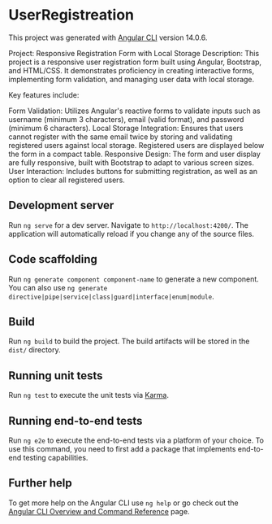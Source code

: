 # UserRegistreation

This project was generated with [Angular CLI](https://github.com/angular/angular-cli) version 14.0.6.

Project: Responsive Registration Form with Local Storage
Description:
This project is a responsive user registration form built using Angular, Bootstrap, and HTML/CSS. It demonstrates proficiency in creating interactive forms, implementing form validation, and managing user data with local storage.

Key features include:

Form Validation: Utilizes Angular's reactive forms to validate inputs such as username (minimum 3 characters), email (valid format), and password (minimum 6 characters).
Local Storage Integration: Ensures that users cannot register with the same email twice by storing and validating registered users against local storage. Registered users are displayed below the form in a compact table.
Responsive Design: The form and user display are fully responsive, built with Bootstrap to adapt to various screen sizes.
User Interaction: Includes buttons for submitting registration, as well as an option to clear all registered users.

## Development server

Run `ng serve` for a dev server. Navigate to `http://localhost:4200/`. The application will automatically reload if you change any of the source files.

## Code scaffolding

Run `ng generate component component-name` to generate a new component. You can also use `ng generate directive|pipe|service|class|guard|interface|enum|module`.

## Build

Run `ng build` to build the project. The build artifacts will be stored in the `dist/` directory.

## Running unit tests

Run `ng test` to execute the unit tests via [Karma](https://karma-runner.github.io).

## Running end-to-end tests

Run `ng e2e` to execute the end-to-end tests via a platform of your choice. To use this command, you need to first add a package that implements end-to-end testing capabilities.

## Further help

To get more help on the Angular CLI use `ng help` or go check out the [Angular CLI Overview and Command Reference](https://angular.io/cli) page.
